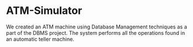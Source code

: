 # ATM-Simulator
We created an ATM machine using Database Management techniques as a part of the DBMS project. The system performs all the operations found in an automatic teller machine. 
